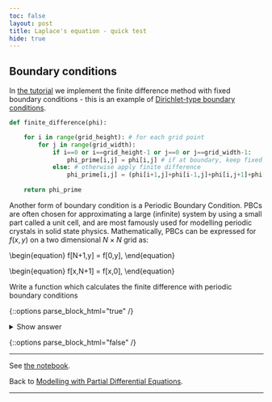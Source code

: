 ```yaml
---
toc: false
layout: post
title: Laplace's equation - quick test
hide: true
---
```


## Boundary conditions

In [the tutorial](https://nu-cem.github.io/CompPhys/2021/08/02/Finite-Difference) we implement the finite difference method with fixed boundary conditions - this is an example of [Dirichlet-type boundary conditions](https://math.libretexts.org/Bookshelves/Differential_Equations/Book%3A_Partial_Differential_Equations_(Walet)/03%3A_Boundary_and_Initial_Conditions/3.02%3A_Explicit_Boundary_Conditions). 

~~~python
def finite_difference(phi):

    for i in range(grid_height): # for each grid point
        for j in range(grid_width):
            if i==0 or i==grid_height-1 or j==0 or j==grid_width-1:
                phi_prime[i,j] = phi[i,j] # if at boundary, keep fixed
            else: # otherwise apply finite difference
                phi_prime[i,j] = (phi[i+1,j]+phi[i-1,j]+phi[i,j+1]+phi[i,j-1]) / 4
    
    return phi_prime
~~~

Another form of boundary condition is a Periodic Boundary Condition. PBCs are often chosen for approximating a large (infinite) system by using a small part called a unit cell, and are most famously used for modelling periodic crystals in solid state physics. Mathematically, PBCs can be expressed for $f(x,y)$ on a two dimensional $N \times N$ grid as:

\begin{equation}
f[N+1,y] = f[0,y],
\end{equation}

\begin{equation}
f[x,N+1] = f[x,0],
\end{equation}

Write a function which calculates the finite difference with periodic boundary conditions

{::options parse_block_html="true" /}
<details>
  <summary markdown="span">Show answer</summary>
    
~~~python
def finite_difference(phi):

    for i in range(N): # for each grid point
        for j in range(N):
    
            i1 = i+1
            j1 = j+1
            i2 = i-1
            j2 = j-1
            
            if i == N-1:
                i1 = 0
            if i == 0:
                i2 == N-1
            if j == N-1:
                j1 = 0
            if j == 0:
                j2 == N-1

            phi_prime[i,j] = (phi[i1,j]+phi[i2,j]+phi[i,j1]+phi[i,j2]) / 4
    
    return phi_prime
~~~
    
</details>

{::options parse_block_html="false" /}    

---

See [the notebook](https://nu-cem.github.io/CompPhys/2021/08/02/Finite-Difference.html).

Back to [Modelling with Partial Differential Equations](https://nu-cem.github.io/CompPhys/2021/08/02/PDEs.html).

---
